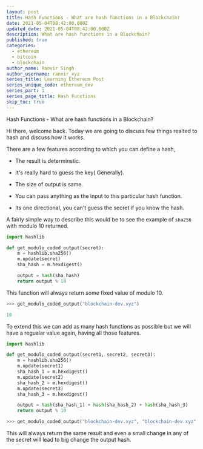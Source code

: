 ```yaml
---
layout: post
title: Hash Functions - What are hash functions in a Blockchain?
date: 2021-05-04T08:42:00.000Z
updated_date: 2021-05-04T08:42:00.000Z
description: What are hash functions in a Blockchain?
published: true
categories:
  - ethereum
  - bitcoin
  - blockchain
author_name: Ranvir Singh
author_username: ranvir_xyz
series_title: Learning Ethereum Post
series_unique_code: ethereum_dev
series_part: 1
series_page_title: Hash Functions
skip_toc: true
---
```


Hash Functions - What are hash functions in a Blockchain?

Hi there, welcome back. Today we are going to discuss few things realted to hash and discuss how it works.

There are a few features according to which you can define a hash,

* The result is determinstic.

* It's really hard to guess the key( Generally).

* The size of output is same.

* You can pass anything as the input to this particular hash function.

* Its one directional, you can't guess the secret if you know the hash.


A fairly simple way to describe this would be to see the example of `sha256` with modulo 10 returned.

```python
import hashlib

def get_modulo_coded_output(secret):
    m = hashlib.sha256()
    m.update(secret)
    sha_hash = m.hexdigest()

    output = hash(sha_hash)
    return output % 10
```

This function will always return some fixed value of modulo 10.

```python
>>> get_modulo_coded_output("blockchain-dev.xyz")

10
```

To extend this we can add as many hash functions as possible but we will have a regualar value again, having all those features.

```python
import hashlib

def get_modulo_coded_output(secret1, secret2, secret3):
    m = hashlib.sha256()
    m.update(secret1)
    sha_hash_1 = m.hexdigest()
    m.update(secret2)
    sha_hash_2 = m.hexdigest()
    m.update(secret3)
    sha_hash_3 = m.hexdigest()

    output = hash(sha_hash_1) + hash(sha_hash_2) + hash(sha_hash_3)
    return output % 10
```

```python
>>> get_modulo_coded_output("blockchain-dev.xyz", "blockchain-dev.xyz", "blockchain-dev.xyz")
```

This will always return the same result and even a small change in any of the secret will lead to big change the output hash.